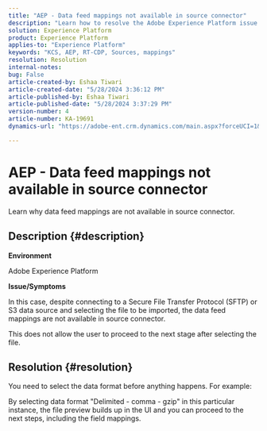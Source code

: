 ```yaml
---
title: "AEP - Data feed mappings not available in source connector"
description: "Learn how to resolve the Adobe Experience Platform issue where data feed mappings are not available in source connector."
solution: Experience Platform
product: Experience Platform
applies-to: "Experience Platform"
keywords: "KCS, AEP, RT-CDP, Sources, mappings"
resolution: Resolution
internal-notes: 
bug: False
article-created-by: Eshaa Tiwari
article-created-date: "5/28/2024 3:36:12 PM"
article-published-by: Eshaa Tiwari
article-published-date: "5/28/2024 3:37:29 PM"
version-number: 4
article-number: KA-19691
dynamics-url: "https://adobe-ent.crm.dynamics.com/main.aspx?forceUCI=1&pagetype=entityrecord&etn=knowledgearticle&id=69e95efe-071d-ef11-840b-6045bd026dc7"

---
```

# AEP - Data feed mappings not available in source connector


Learn why data feed mappings are not available in source connector.

## Description {#description}


<b>Environment</b>

Adobe Experience Platform

<b>Issue/Symptoms</b>

In this case, despite connecting to a Secure File Transfer Protocol (SFTP) or S3 data source and selecting the file to be imported, the data feed mappings are not available in source connector.

This does not allow the user to proceed to the next stage after selecting the file.




## Resolution {#resolution}


You need to select the data format before anything happens. For example:

By selecting data format "Delimited - comma - gzip" in this particular instance, the file preview builds up in the UI and you can proceed to the next steps, including the field mappings.
